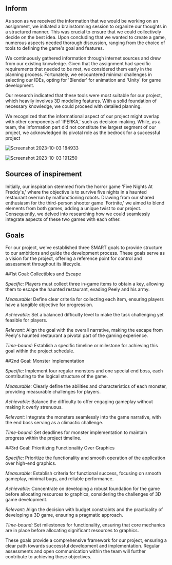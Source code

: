 ## Inform

As soon as we received the information that we would be working on an assignment, we initiated a brainstorming session to organize our thoughts in a structured manner. This was crucial to ensure that we could collectively decide on the best idea. Upon concluding that we wanted to create a game, numerous aspects needed thorough discussion, ranging from the choice of tools to defining the game's goal and features.

We continuously gathered information through internet sources and drew from our existing knowledge. Given that the assignment had specific requirements that needed to be met, we considered them early in the planning process. Fortunately, we encountered minimal challenges in selecting our IDEs, opting for 'Blender' for animation and 'Unity' for game development.

Our research indicated that these tools were most suitable for our project, which heavily involves 3D modeling features. With a solid foundation of necessary knowledge, we could proceed with detailed planning.

We recognized that the informational aspect of our project might overlap with other components of 'IPERKA,' such as decision-making. While, as a team, the information part did not constitute the largest segment of our project, we acknowledged its pivotal role as the bedrock for a successful project

![Screenshot 2023-10-03 184933](https://github.com/Maximilian-Noethe/m413_ap23a_FNAP/assets/142780256/811cdb4a-1dc2-4751-b765-c69a79943262)


![Screenshot 2023-10-03 191250](https://github.com/Maximilian-Noethe/m413_ap23a_FNAP/assets/142780256/a3296b53-0906-4ca2-b2ab-ad6c523fbb56)
## Sources of inspirement

Initially, our inspiration stemmed from the horror game 'Five Nights At Freddy's,' where the objective is to survive five nights in a haunted restaurant overrun by malfunctioning robots. Drawing from our shared enthusiasm for the third-person shooter game 'Fortnite,' we aimed to blend elements from both games, adding a unique twist to our project. Consequently, we delved into researching how we could seamlessly integrate aspects of these two games with each other.

## Goals
For our project, we've established three SMART goals to provide structure to our ambitions and guide the development process. These goals serve as a vision for the project, offering a reference point for control and assessment throughout its lifecycle.

##1st Goal: Collectibles and Escape

*Specific:* Players must collect three in-game items to obtain a key, allowing them to escape the haunted restaurant, evading Peely and his army.

*Measurable:* Define clear criteria for collecting each item, ensuring players have a tangible objective for progression.

*Achievable:* Set a balanced difficulty level to make the task challenging yet feasible for players.

*Relevant:* Align the goal with the overall narrative, making the escape from Peely's haunted restaurant a pivotal part of the gaming experience.

*Time-bound:* Establish a specific timeline or milestone for achieving this goal within the project schedule.

##2nd Goal: Monster Implementation

*Specific:* Implement four regular monsters and one special end boss, each contributing to the logical structure of the game.

*Measurable:* Clearly define the abilities and characteristics of each monster, providing measurable challenges for players.

*Achievable:* Balance the difficulty to offer engaging gameplay without making it overly strenuous.

*Relevant:* Integrate the monsters seamlessly into the game narrative, with the end boss serving as a climactic challenge.

*Time-bound:* Set deadlines for monster implementation to maintain progress within the project timeline.

##3rd Goal: Prioritizing Functionality Over Graphics

*Specific:* Prioritize the functionality and smooth operation of the application over high-end graphics.

*Measurable:* Establish criteria for functional success, focusing on smooth gameplay, minimal bugs, and reliable performance.

*Achievable:* Concentrate on developing a robust foundation for the game before allocating resources to graphics, considering the challenges of 3D game development.

*Relevant:* Align the decision with budget constraints and the practicality of developing a 3D game, ensuring a pragmatic approach.

*Time-bound:* Set milestones for functionality, ensuring that core mechanics are in place before allocating significant resources to graphics.

These goals provide a comprehensive framework for our project, ensuring a clear path towards successful development and implementation. Regular assessments and open communication within the team will further contribute to achieving these objectives.
